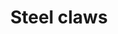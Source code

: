 ---
layout: item
title: Steel claws
item-id: 3097
datatable: true
id: 3097
name: "Steel claws"
members: true
lowalch: 70
highalch: 105
examine: "A set of fighting claws."
monsters:
  - id: 4088
    name: "Soldier"
    members: true
    combat_level: 48
    wiki_url: "https://oldschool.runescape.wiki/w/Soldier_(Burthorpe)"
    drops:
      - quantity: "1"
        rarity: 0.015625
        drop_requirements: null
---